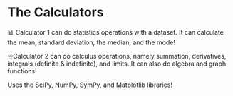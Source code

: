 # The Calculators

📊 Calculator 1 can do statistics operations with a dataset. It can calculate the mean, standard deviation, the median, and the mode!

♾️Calculator 2 can do calculus operations, namely summation, derivatives, integrals (definite & indefinite), and limits. It can also do algebra and graph functions!

Uses the SciPy, NumPy, SymPy, and Matplotlib libraries!
